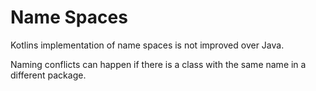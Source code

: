 # Name Spaces


Kotlins implementation of name spaces is not improved over Java.


Naming conflicts can happen if there is a class with the same name in a different package.



